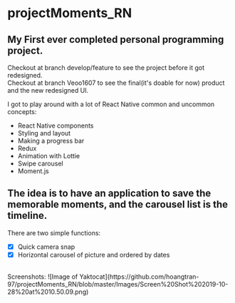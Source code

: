 # projectMoments_RN
## My First ever completed personal programming project. 
Checkout at branch develop/feature to see the project before it got redesigned. <br />
Checkout at branch Veoo1607 to see the final(it's doable for now) product and the new redesigned UI. <br />

I got to play around with a lot of React Native common and uncommon concepts:
- React Native components
- Styling and layout 
- Making a progress bar
- Redux 
- Animation with Lottie 
- Swipe carousel 
- Moment.js
## The idea is to have an application to save the memorable moments, and the carousel list is the timeline.
There are two simple functions:
- [X] Quick camera snap 
- [X] Horizontal carousel of picture and ordered by dates
<br />
Screenshots:
![Image of Yaktocat](https://github.com/hoangtran-97/projectMoments_RN/blob/master/Images/Screen%20Shot%202019-10-28%20at%2010.50.09.png)
